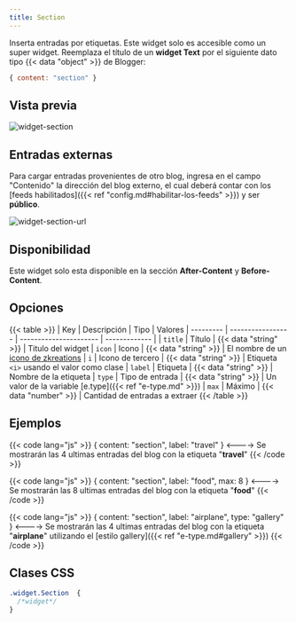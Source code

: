 ```yaml
---
title: Section
---
```


Inserta entradas por etiquetas. Este widget solo es accesible como un super widget. Reemplaza el título de un **widget Text** por el siguiente dato tipo {{< data "object" >}} de Blogger:

```js
{ content: "section" }
```

## Vista previa

![widget-section](/images/widgets/section.png)

## Entradas externas

Para cargar entradas provenientes de otro blog, ingresa en el campo "Contenido" la dirección del blog externo, el cual deberá contar con los [feeds habilitados]({{< ref "config.md#habilitar-los-feeds" >}}) y ser **público**.

![widget-section-url](/images/widgets/section-url.png)

## Disponibilidad

Este widget solo esta disponible en la sección **After-Content** y **Before-Content**.

## Opciones

{{< table >}}
| Key       | Descripción       | Tipo                   | Valores
| --------- | ----------------- | ---------------------- | ------------- |
| `title`   | Título            | {{< data "string" >}}  | Titulo del widget
| `icon`    | Icono             | {{< data "string" >}}  | El nombre de un [icono de zkreations](https://icons.zkreations.com/)
| `i`       | Icono de tercero  | {{< data "string" >}}  | Etiqueta `<i>` usando el valor como clase
| `label`   | Etiqueta          | {{< data "string" >}}  | Nombre de la etiqueta
| `type`    | Tipo de entrada   | {{< data "string" >}}  | Un valor de la variable [e.type]({{< ref "e-type.md" >}})
| `max`     | Máximo            | {{< data "number" >}}  | Cantidad de entradas a extraer
{{< /table >}}

## Ejemplos

{{< code lang="js" >}}
{ content: "section", label: "travel" }
<---->
Se mostrarán las 4 ultimas entradas del blog con la etiqueta "**travel**"
{{< /code >}}

{{< code lang="js" >}}
{ content: "section", label: "food", max: 8 }
<---->
Se mostrarán las 8 ultimas entradas del blog con la etiqueta "**food**"
{{< /code >}}

{{< code lang="js" >}}
{ content: "section", label: "airplane", type: "gallery"  }
<---->
Se mostrarán las 4 ultimas entradas del blog con la etiqueta "**airplane**" utilizando el [estilo gallery]({{< ref "e-type.md#gallery" >}})
{{< /code >}}


## Clases CSS

```css
.widget.Section  {
  /*widget*/
}
```
